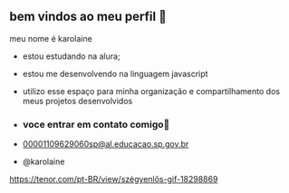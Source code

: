 ## bem vindos ao meu perfil 💙

meu nome é karolaine

- estou estudando na alura;
- estou me desenvolvendo na linguagem javascript
- utilizo esse espaço para minha organização e compartilhamento dos meus projetos desenvolvidos

- ### voce entrar em contato comigo📧

- 00001109629060sp@al.educacao.sp.gov.br

- @karolaine


https://tenor.com/pt-BR/view/szégyenlős-gif-18298869
